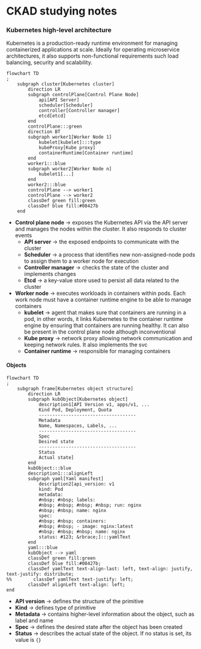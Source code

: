 # CKAD studying notes

### Kubernetes high-level architecture

Kubernetes is a production-ready runtime environment for managing containerized applications at scale. Ideally for operating 
microservice architectures, it also supports non-functional requirements such load balancing, security and scalability.  

```mermaid
flowchart TD
;
    subgraph cluster[Kubernetes cluster]
        direction LR
        subgraph controlPlane[Control Plane Node]
            api[API Server]
            scheduler[Scheduler]
            controller[Controller manager]
            etcd[etcd]
        end
        controlPlane:::green
        direction BT
        subgraph worker1[Worker Node 1]
            kubelet[kubelet]:::type
            kubeProxy[Kube proxy]
            containerRuntime[Container runtime]
        end
        worker1:::blue
        subgraph worker2[Worker Node n]
            kubelet1[...]
        end
        worker2:::blue
        controlPlane --> worker1
        controlPlane --> worker2
        classDef green fill:green
        classDef blue fill:#08427b
    end
```
- **Control plane node** → exposes the Kubernetes API via the API server and manages the nodes within the cluster. 
It also responds to cluster events 
  - **API server** → the exposed endpoints to communicate with the cluster
  - **Scheduler** → a process that identifies new non-assigned-node pods to assign them to a worker node for execution 
  - **Controller manager** → checks the state of the cluster and implements changes
  - **Etcd** → a key-value store used to persist all data related to the cluster 
- **Worker node** → executes workloads in containers within pods. Each work node must have a container runtime engine 
to be able to manage containers
  - **kubelet** → agent that makes sure that containers are running in a pod, in other words, it links Kubernetes to the
container runtime engine by ensuring that containers are running healthy. It can also be present in the control plane
node although inconventional
  - **Kube proxy** → network proxy allowing network communication and keeping network rules. It also implements the
svc
  - **Container runtime** → responsible for managing containers 

#### Objects

```mermaid
flowchart TD
;
    subgraph frame[Kubernetes object structure]
        direction LR
        subgraph kubObject[Kubernetes object]
            description1[API Version v1, apps/v1, ...
            Kind Pod, Deployment, Quota
            ------------------------------------
            Metadata
            Name, Namespaces, Labels, ...
            ------------------------------------
            Spec
            Desired state
            ------------------------------------
            Status
            Actual state]
        end
        kubObject:::blue
        description1:::alignLeft
        subgraph yaml[Yaml manifest]
            description2[api_version: v1
            kind: Pod 
            metadata:
            #nbsp; #nbsp; labels:
            #nbsp; #nbsp; #nbsp; #nbsp; run: nginx
            #nbsp; #nbsp; name: nginx
            spec:
            #nbsp; #nbsp; containers:
            #nbsp; #nbsp; - image: nginx:latest
            #nbsp; #nbsp; #nbsp; name: nginx
            status: #123; &rbrace;]:::yamlText
        end
        yaml:::blue
        kubObject --> yaml
        classDef green fill:green
        classDef blue fill:#08427b;
        classDef yamlText text-align-last: left, text-align: justify, text-justify: distribute;
%%        classDef yamlText text-justify: left;
        classDef alignLeft text-align: left;
end
```
- **API  version** → defines the structure of the primitive
- **Kind** → defines type of primitive
- **Metadata** → contains higher-level information about the object, such as label and name
- **Spec** → defines the desired state after the object has been created 
- **Status** → describes the actual state of the object. If no status is set, its value is `{}`
